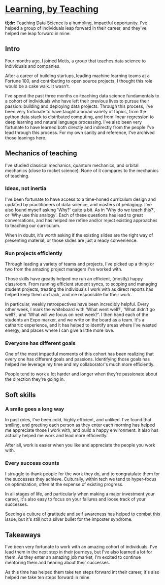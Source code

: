 # [Learning, by Teaching](https://www.hergertarian.com/learning-by-teaching)

**tl;dr:** Teaching Data Science is a humbling, impactful opportunity. I've helped a group of individuals leap forward in their career, and they've helped me leap forward in mine. 

## Intro

Four months ago, I joined Metis, a group that teaches data science to individuals and companies. 

After a career of building startups, leading machine learning teams at a Fortune 100, and contributing to open source projects, I thought this role would be a cake walk. It wasn't. 

I've spend the past three months co-teaching data science fundamentals to a cohort of individuals who have left their previous lives to pursue their passion: building and deploying data projects. Through this process, I've been very fortunate to have taught a broad variety of topics, from the python data stack to distributed computing, and from linear regression to deep learning and natural language processing. I've also been very fortunate to have learned both directly and indirectly from the people I've lead through this process. For my own sanity and reference, I've archived those leanings here.

## Mechanics of teaching

I've studied classical mechanics, quantum mechanics, and orbital mechanics (close to rocket science). None of it compares to the mechanics of teaching. 

### Ideas, not inertia

I've been fortunate to have access to a time-honed curriculum design and updated by practitioners of data science, and masters of pedagogy. I've also found myself asking 'Why?' quite a bit. As in 'Why do we teach this?', or 'Why use this analogy'. Each of these questions has lead to great conversations, and has helped me refine and/or reject existing approaches to teaching our curriculum. 

When in doubt, it's worth asking if the existing slides are the right way of presenting material, or those slides are just a ready convenience. 

### Run projects efficiently

Through leading a variety of teams and projects, I've picked up a thing or two from the amazing project managers I've worked with. 

Those skills have greatly helped me run an efficient, (mostly) happy classroom. From running efficient student syncs, to scoping and managing student projects, treating the individuals I work with as direct reports has helped keep them on track, and me responsible for their work. 

In particular, weekly retrospectives have been incredibly helpful. Every other week, I mark the whiteboard with 'What went well?', 'What didn't go well?', and 'What will we focus on next week?'. I then hand each of the students an Expo marker, and we write on the board as a team. It's a cathartic experience, and it has helped to identify areas where I've wasted energy, and places where I can give a little more love. 

### Everyone has different goals

One of the most impactful moments of this cohort has been realizing that every one has different goals and passions. Identifying those goals has helped me leverage my time and my collaborator's much more efficiently. 

People tend to work a lot harder and longer when they're passionate about the direction they're going in. 

## Soft skills

### A smile goes a long way

In past roles, I've been cold, highly efficient, and unliked. I've found that smiling, and greeting each person as they enter each morning has helped me appreciate those I work with, and build a happy environment. It also has actually helped me work and lead more efficiently. 

After all, work is easier when you like and appreciate the people you work with. 

### Every success counts

I struggle to thank people for the work they do, and to congratulate them for the successes they achieve. Culturally, within tech we tend to hyper-focus on optimization, often at the expense of existing progress. 

In all stages of life, and particularly when making a major investment your career, it's also easy to focus on your failures and loose track of your successes. 

Seeding a culture of gratitude and self awareness has helped to combat this issue, but it's still not a silver bullet for the imposter syndrome. 

## Takeaways

I've been very fortunate to work with an amazing cohort of individuals. I've lead them in the next step in their journeys, but I've also learned a lot for them. As they enter an amazing job market, I'm excited to continue mentoring them and hearing about their successes. 

As this time has helped them take ten steps forward int their career, it's also helped me take ten steps forward in mine. 
